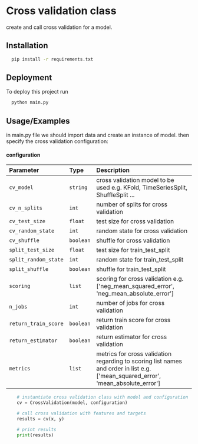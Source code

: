 
# Cross validation class

create and call cross validation for a model.


## Installation

```bash
  pip install -r requirements.txt
```
## Deployment

To deploy this project run

```bash
  python main.py
```


## Usage/Examples
in main.py file we should import data and create an instance of model.
then specify the cross validation configuration:

#### configuration

| Parameter | Type     | Description                |
| :-------- | :------- | :------------------------- |
| `cv_model` | `string` | cross validation model to be used e.g. KFold, TimeSeriesSplit, ShuffleSplit ... |
| `cv_n_splits`|  `int` | number of splits for cross validation|
| `cv_test_size`|  `float` | test size for cross validation|
| `cv_random_state`|  `int` | random state for cross validation|
| `cv_shuffle`|  `boolean` | shuffle for cross validation|
| `split_test_size`|   `float` | test size for train_test_split|
| `split_random_state`|  `int` | random state for train_test_split|
| `split_shuffle`|  `boolean` | shuffle for train_test_split|
| `scoring`|   `list` | scoring for cross validation e.g. ['neg_mean_squared_error', 'neg_mean_absolute_error']|
| `n_jobs`|  `int` | number of jobs for cross validation|
| `return_train_score`|  `boolean` | return train score for cross validation|
| `return_estimator`|  `boolean` | return estimator for cross validation|
| `metrics`|  `list` | metrics for cross validation regarding to scoring list names and order in list e.g. ['mean_squared_error', 'mean_absolute_error']|


``` python
    # instantiate cross validation class with model and configuration
    cv = CrossValidation(model, configuration)

    # call cross validation with features and targets
    results = cv(x, y)

    # print results
    print(results)
```
